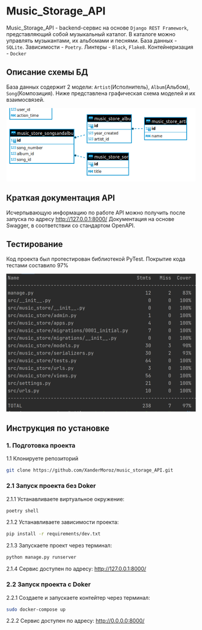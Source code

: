 # Music_Storage_API

Music_Storage_API - backend-сервис на основе `Django REST Framework`, представляющий собой музыкальный каталог. В каталоге можно управлять музыкантами, их альбомами и песнями. 
База данных - `SQLite`. Зависимости - `Poetry`. Линтеры - `Black`, `Flake8`. Контейнеризация - `Docker`

## Описание схемы БД

База данных содержит 2 модели: `Artist`(Исполнитель), `Album`(Альбом), `Song`(Композиция). Ниже представлена графическая схема моделей и их взаимосвязей.

![Screen Shot](extras/erd.png)

## Краткая документация API

Исчерпывающую информацию по работе API можно получить после запуска по адресу http://127.0.0.1:8000/
Документация на основе Swagger, в соответствии со стандартом OpenAPI.

## Тестирование

Код проекта был протестирован библиотекой PyTest. Покрытие кода тестами составило 97%

![Screen Shot](extras/music_coverage.png)

## Инструкция по установке

### 1. Подготовка проекта

1.1 Клонируете репозиторий
```sh
git clone https://github.com/XanderMoroz/music_storage_API.git
```
### 2.1 Запуск проекта без Doker

2.1.1 Устанавливаете виртуальное окружение:
```sh
poetry shell
```
2.1.2 Устанавливаете зависимости проекта:
```sh
pip install -r requirements/dev.txt
```
2.1.3 Запускаете проект через терминал:
```sh
python manage.py runserver
```
2.1.4 Сервис доступен по адресу: http://127.0.0.1:8000/

### 2.2 Запуск проекта с Doker
2.2.1 Создаете и запускаете контейтер через терминал:
```sh
sudo docker-compose up
```
2.2.2 Сервис доступен по адресу: http://0.0.0.0:8000/
